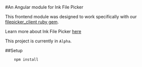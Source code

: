 #An Angular module for Ink File Picker

This frontend module was designed to work specifically with our [filepicker_client ruby gem](https://github.com/infowrap/filepicker_client).

Learn more about Ink File Picker [here](https://www.inkfilepicker.com/)

This project is currently in `Alpha`.

##Setup

```
	npm install
```

